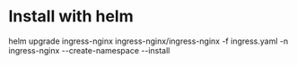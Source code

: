 # Install with helm
helm upgrade ingress-nginx ingress-nginx/ingress-nginx -f ingress.yaml  -n ingress-nginx --create-namespace --install